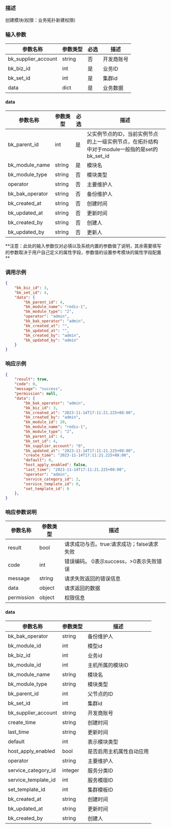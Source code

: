 ### 描述

创建模块(权限：业务拓扑新建权限)

### 输入参数

| 参数名称                | 参数类型   | 必选 | 描述    |
|---------------------|--------|----|-------|
| bk_supplier_account | string | 否  | 开发商账号 |
| bk_biz_id           | int    | 是  | 业务ID  |
| bk_set_id           | int    | 是  | 集群id  |
| data                | dict   | 是  | 业务数据  |

#### data

| 参数名称            | 参数类型   | 必选 | 描述                                                       |
|-----------------|--------|----|----------------------------------------------------------|
| bk_parent_id    | int    | 是  | 父实例节点的ID，当前实例节点的上一级实例节点，在拓扑结构中对于module一般指的是set的bk_set_id |
| bk_module_name  | string | 是  | 模块名                                                      |
| bk_module_type  | string | 否  | 模块类型                                                     |
| operator        | string | 否  | 主要维护人                                                    |
| bk_bak_operator | string | 否  | 备份维护人                                                    |
| bk_created_at   | string | 否  | 创建时间                                                     |
| bk_updated_at   | string | 否  | 更新时间                                                     |
| bk_created_by   | string | 否  | 创建人                                                      |
| bk_updated_by   | string | 否  | 更新人                                                      |

**注意：此处的输入参数仅对必填以及系统内置的参数做了说明，其余需要填写的参数取决于用户自己定义的属性字段，参数值的设置参考模块的属性字段配置
**

### 调用示例

```json
{
    "bk_biz_id": 3,
    "bk_set_id": 4,
    "data": {
        "bk_parent_id": 4,
        "bk_module_name": "redis-1",
        "bk_module_type": "2",
        "operator": "admin",
        "bk_bak_operator": "admin",
        "bk_created_at": "",
        "bk_updated_at": "",
        "bk_created_by": "admin",
        "bk_updated_by": "admin"
    }
}
```

### 响应示例

```json
{
    "result": true,
    "code": 0,
    "message": "success",
    "permission": null,
    "data": {
        "bk_bak_operator": "admin",
        "bk_biz_id": 3,
        "bk_created_at": "2023-11-14T17:11:21.225+08:00",
        "bk_created_by": "admin",
        "bk_module_id": 20,
        "bk_module_name": "redis-1",
        "bk_module_type": "2",
        "bk_parent_id": 4,
        "bk_set_id": 4,
        "bk_supplier_account": "0",
        "bk_updated_at": "2023-11-14T17:11:21.225+08:00",
        "create_time": "2023-11-14T17:11:21.225+08:00",
        "default": 0,
        "host_apply_enabled": false,
        "last_time": "2023-11-14T17:11:21.225+08:00",
        "operator": "admin",
        "service_category_id": 2,
        "service_template_id": 0,
        "set_template_id": 0
    },
}
```

### 响应参数说明

| 参数名称       | 参数类型   | 描述                         |
|------------|--------|----------------------------|
| result     | bool   | 请求成功与否。true:请求成功；false请求失败 |
| code       | int    | 错误编码。 0表示success，>0表示失败错误  |
| message    | string | 请求失败返回的错误信息                |
| data       | object | 请求返回的数据                    |
| permission | object | 权限信息                       |

#### data

| 参数名称                | 参数类型    | 描述           |
|---------------------|---------|--------------|
| bk_bak_operator     | string  | 备份维护人        |
| bk_module_id        | int     | 模型id         |
| bk_biz_id           | int     | 业务id         |
| bk_module_id        | int     | 主机所属的模块ID    |
| bk_module_name      | string  | 模块名          |
| bk_module_type      | string  | 模块类型         |
| bk_parent_id        | int     | 父节点的ID       |
| bk_set_id           | int     | 集群id         |
| bk_supplier_account | string  | 开发商账号        |
| create_time         | string  | 创建时间         |
| last_time           | string  | 更新时间         |
| default             | int     | 表示模块类型       |
| host_apply_enabled  | bool    | 是否启用主机属性自动应用 |
| operator            | string  | 主要维护人        |
| service_category_id | integer | 服务分类ID       |
| service_template_id | int     | 服务模版ID       |
| set_template_id     | int     | 集群模板ID       |
| bk_created_at       | string  | 创建时间         |
| bk_updated_at       | string  | 更新时间         |
| bk_created_by       | string  | 创建人          |
